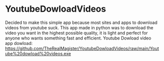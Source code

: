 # YoutubeDowloadVideos
Decided to make this simple app because most sites and apps to download videos from youtube suck. This app made in python was to download the video you want in the highest possible quality, it is light and perfect for anyone who wants something fast and efficient.
Youtube Dowload video app dowload:
https://github.com/TheRealMagister/YoutubeDowloadVideos/raw/main/Youtube%20dowload%20videos.exe
